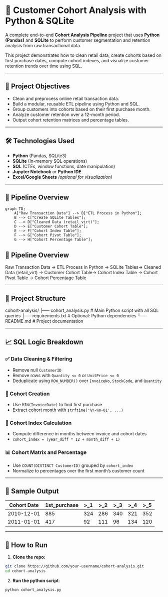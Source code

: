 # 🧮 Customer Cohort Analysis with Python & SQLite

A complete end-to-end **Cohort Analysis Pipeline** project that uses **Python (Pandas)** and **SQLite** to perform customer segmentation and retention analysis from raw transactional data.

This project demonstrates how to clean retail data, create cohorts based on first purchase dates, compute cohort indexes, and visualize customer retention trends over time using SQL.

---

## 📌 Project Objectives

- Clean and preprocess online retail transaction data.
- Build a modular, reusable ETL pipeline using Python and SQL.
- Group customers into cohorts based on their first purchase month.
- Analyze customer retention over a 12-month period.
- Output cohort retention matrices and percentage tables.

---

## 🛠️ Technologies Used

- **Python** (Pandas, SQLite3)
- **SQLite** (In-memory SQL operations)
- **SQL** (CTEs, window functions, date manipulation)
- **Jupyter Notebook** or **Python IDE**
- **Excel/Google Sheets** *(optional for visualization)*

---

## 🔄 Pipeline Overview

```mermaid
graph TD;
    A["Raw Transaction Data"] --> B["ETL Process in Python"];
    B --> C["Create SQLite Tables"];
    C --> D["Cleaned Data (retail_virt)"];
    D --> E["Customer Cohort Table"];
    E --> F["Cohort Index Table"];
    F --> G["Cohort Pivot Table"];
    G --> H["Cohort Percentage Table"];
```

## 🔄 Pipeline Overview
Raw Transaction Data → ETL Process in Python → SQLite Tables→ Cleaned Data (retail_virt) → Customer Cohort Table→ Cohort Index Table → Cohort Pivot Table → Cohort Percentage Table

---

## 📂 Project Structure
cohort-analysis/
  ├── cohort_analysis.py     # Main Python script with all SQL queries
  ├── requirements.txt       # Optional: Python dependencies
  └── README.md              # Project documentation

---

## 📈 SQL Logic Breakdown

### ✅ Data Cleaning & Filtering
- Remove null `CustomerID`
- Remove rows with `Quantity <= 0` or `UnitPrice <= 0`
- Deduplicate using `ROW_NUMBER()` over `InvoiceNo`, `StockCode`, and `Quantity`

### 🧠 Cohort Creation
- Use `MIN(InvoiceDate)` to find first purchase
- Extract cohort month with `strftime('%Y-%m-01', ...)`

### 🔁 Cohort Index Calculation
- Compute difference in months between invoice and cohort dates
- `cohort_index = (year_diff * 12 + month_diff + 1)`

### 📊 Cohort Matrix and Percentage
- Use `COUNT(DISTINCT CustomerID)` grouped by `cohort_index`
- Normalize to percentages over the first month’s customer count

---

## 📌 Sample Output

| Cohort Date | 1st_purchase | >_1 | >_2 | >_3 | >_4 | >_5 |
|-------------|---------------|-----|-----|-----|-----|-----|
| 2010-12-01  | 885           | 324  | 286  | 340  | 321  | 352  |
| 2011-01-01  | 417           | 92  | 111   | 96  | 134  | 120  |

---

## 🚀 How to Run

1. **Clone the repo:**

```bash
git clone https://github.com/your-username/cohort-analysis.git
cd cohort-analysis
```
2. **Run the python script**:
```bash
python cohort_analysis.py
```
